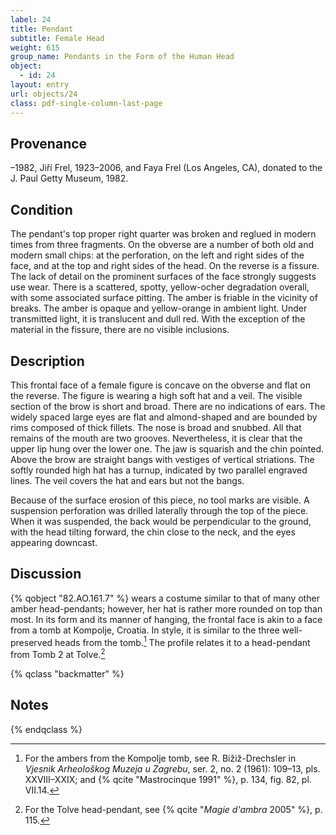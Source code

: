 ```yaml
---
label: 24
title: Pendant
subtitle: Female Head
weight: 615
group_name: Pendants in the Form of the Human Head
object:
  - id: 24
layout: entry
url: objects/24
class: pdf-single-column-last-page
---
```


## Provenance

–1982, Jiří Frel, 1923–2006, and Faya Frel (Los Angeles, CA), donated to the J. Paul Getty Museum, 1982.

## Condition

The pendant's top proper right quarter was broken and reglued in modern times from three fragments. On the obverse are a number of both old and modern small chips: at the perforation, on the left and right sides of the face, and at the top and right sides of the head. On the reverse is a fissure. The lack of detail on the prominent surfaces of the face strongly suggests use wear. There is a scattered, spotty, yellow-ocher degradation overall, with some associated surface pitting. The amber is friable in the vicinity of breaks. The amber is opaque and yellow-orange in ambient light. Under transmitted light, it is translucent and dull red. With the exception of the material in the fissure, there are no visible inclusions.

## Description

This frontal face of a female figure is concave on the obverse and flat on the reverse. The figure is wearing a high soft hat and a veil. The visible section of the brow is short and broad. There are no indications of ears. The widely spaced large eyes are flat and almond-shaped and are bounded by rims composed of thick fillets. The nose is broad and snubbed. All that remains of the mouth are two grooves. Nevertheless, it is clear that the upper lip hung over the lower one. The jaw is squarish and the chin pointed. Above the brow are straight bangs with vestiges of vertical striations. The softly rounded high hat has a turnup, indicated by two parallel engraved lines. The veil covers the hat and ears but not the bangs.

Because of the surface erosion of this piece, no tool marks are visible. A suspension perforation was drilled laterally through the top of the piece. When it was suspended, the back would be perpendicular to the ground, with the head tilting forward, the chin close to the neck, and the eyes appearing downcast.

## Discussion

{% qobject "82.AO.161.7" %} wears a costume similar to that of many other amber head-pendants; however, her hat is rather more rounded on top than most. In its form and its manner of hanging, the frontal face is akin to a face from a tomb at Kompolje, Croatia. In style, it is similar to the three well-preserved heads from the tomb.[^1] The profile relates it to a head-pendant from Tomb 2 at Tolve.[^2]

{% qclass "backmatter" %}
## Notes
{% endqclass %}

[^1]: For the ambers from the Kompolje tomb, see R. Bižiž-Drechsler in *Vjesnik Arheološkog Muzeja u Zagrebu*, ser. 2, no. 2 (1961): 109–13, pls. XXVIII–XXIX; and {% qcite "Mastrocinque 1991" %}, p. 134, fig. 82, pl. VII.14.

[^2]: For the Tolve head-pendant, see {% qcite "*Magie d'ambra* 2005" %}, p. 115.
